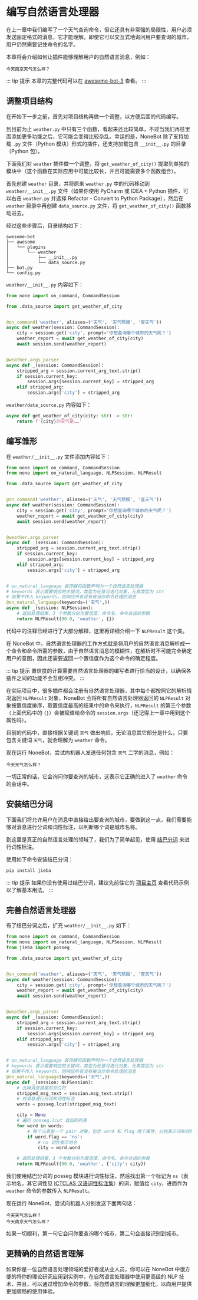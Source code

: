 # 编写自然语言处理器

<!-- 本章将教你如何编写自己的自然语言处理器，使上一章的天气查询功能不再局限于固定格式的命令，而是能够处理自然的句子。

除此之外，还会教你如何单独使用自然语言处理器，而不必编写与之配套的命令。 -->

在上一章中我们编写了一个天气查询命令，但它还具有非常强的局限性，用户必须发送固定格式的消息，它才能理解，即使它可以交互式地询问用户要查询的城市，用户仍然需要记住命令的名字。

本章将会介绍如何让插件能够理解用户的自然语言消息，例如：

```
今天南京天气怎么样？
```

::: tip 提示
本章的完整代码可以在 [awesome-bot-3](https://github.com/richardchien/none-bot/tree/master/docs/guide/code/awesome-bot-3) 查看。
:::

## 调整项目结构

在开始下一步之前，首先对项目结构再做一个调整，以方便后面的代码编写。

到目前为止 `weather.py` 中只有三个函数，看起来还比较简单，不过当我们再往里面添加更多功能之后，它可能会变得比较杂乱。幸运的是，NoneBot 除了支持加载 `.py` 文件（Python 模块）形式的插件，还支持加载包含 `__init__.py` 的目录（Python 包）。

下面我们对 `weather` 插件做一个调整，将 `get_weather_of_city()` 提取到单独的模块中（这个函数在实际应用中可能比较长，并且可能需要多个函数组合）。

首先创建 `weather` 目录，并将原来 `weather.py` 中的代码移动到 `weather/__init__.py` 文件（如果你使用 PyCharm 或 IDEA + Python 插件，可以右击 `weather.py` 并选择 Refactor - Convert to Python Package），然后在 `weather` 目录中再创建 `data_source.py` 文件，将 `get_weather_of_city()` 函数移动进去。

经过这些步骤后，目录结构如下：

```
awesome-bot
├── awesome
│   └── plugins
│       └── weather
│           ├── __init__.py
│           └── data_source.py
├── bot.py
└── config.py
```

`weather/__init__.py` 内容如下：

```python
from none import on_command, CommandSession

from .data_source import get_weather_of_city


@on_command('weather', aliases=('天气', '天气预报', '查天气'))
async def weather(session: CommandSession):
    city = session.get('city', prompt='你想查询哪个城市的天气呢？')
    weather_report = await get_weather_of_city(city)
    await session.send(weather_report)


@weather.args_parser
async def _(session: CommandSession):
    stripped_arg = session.current_arg_text.strip()
    if session.current_key:
        session.args[session.current_key] = stripped_arg
    elif stripped_arg:
        session.args['city'] = stripped_arg
```

`weather/data_source.py` 内容如下：

```python
async def get_weather_of_city(city: str) -> str:
    return f'{city}的天气是……'
```

## 编写雏形

在 `weather/__init__.py` 文件添加内容如下：

```python {2,23-29}
from none import on_command, CommandSession
from none import on_natural_language, NLPSession, NLPResult

from .data_source import get_weather_of_city


@on_command('weather', aliases=('天气', '天气预报', '查天气'))
async def weather(session: CommandSession):
    city = session.get('city', prompt='你想查询哪个城市的天气呢？')
    weather_report = await get_weather_of_city(city)
    await session.send(weather_report)


@weather.args_parser
async def _(session: CommandSession):
    stripped_arg = session.current_arg_text.strip()
    if session.current_key:
        session.args[session.current_key] = stripped_arg
    elif stripped_arg:
        session.args['city'] = stripped_arg


# on_natural_language 装饰器将函数声明为一个自然语言处理器
# keywords 表示需要响应的关键词，类型为任意可迭代对象，元素类型为 str
# 如果不传入 keywords，则响应所有没有被当作命令处理的消息
@on_natural_language(keywords=('天气',))
async def _(session: NLPSession):
    # 返回处理结果，3 个参数分别为置信度、命令名、命令会话的参数
    return NLPResult(90.0, 'weather', {})
```

代码中的注释已经进行了大部分解释，这里再详细介绍一下 `NLPResult` 这个类。

在 NoneBot 中，自然语言处理器的工作方式就是将用户的自然语言消息解析成一个命令和命令所需的参数，由于自然语言消息的模糊性，在解析时不可能完全确定用户的意图，因此还需要返回一个置信度作为这个命令的确定程度。

::: tip 提示
置信度的计算需要自然语言处理器的编写者进行恰当的设计，以确保各插件之间的功能不会互相冲突。
:::

在实际项目中，很多插件都会注册有自然语言处理器，其中每个都按照它的解析情况返回 `NLPResult` 对象，NoneBot 会将所有自然语言处理器返回的 `NLPResult` 对象按置信度排序，取置信度最高的结果中的命令来执行，`NLPResult` 的第三个参数（上面代码中的 `{}`）会被赋值给命令的 `session.args`（还记得上一章中用到这个属性吗）。

目前的代码中，直接根据关键词 `天气` 做出响应，无论消息其它部分是什么，只要包含关键词 `天气`，就会理解为 `weather` 命令。

现在运行 NoneBot，尝试向机器人发送任何包含 `天气` 二字的消息，例如：

```
今天天气怎么样？
```

一切正常的话，它会询问你要查询的城市，这表示它正确的进入了 `weather` 命令的会话中。

## 安装结巴分词

下面我们将允许用户在消息中直接给出要查询的城市，要做到这一点，我们需要能够对消息进行分词和词性标注，以判断哪个词是城市名称。

到这里是真正的自然语言处理的领域了，我们为了简单起见，使用 [结巴分词](https://github.com/fxsjy/jieba) 来进行词性标注。

使用如下命令安装结巴分词：

```bash
pip install jieba
```

::: tip 提示
如果你没有使用过结巴分词，建议先前往它的 [项目主页](https://github.com/fxsjy/jieba) 查看代码示例以了解基本用法。
:::

## 完善自然语言处理器

有了结巴分词之后，扩充 `weather/__init__.py` 如下：

```python {3,29-43}
from none import on_command, CommandSession
from none import on_natural_language, NLPSession, NLPResult
from jieba import posseg

from .data_source import get_weather_of_city


@on_command('weather', aliases=('天气', '天气预报', '查天气'))
async def weather(session: CommandSession):
    city = session.get('city', prompt='你想查询哪个城市的天气呢？')
    weather_report = await get_weather_of_city(city)
    await session.send(weather_report)


@weather.args_parser
async def _(session: CommandSession):
    stripped_arg = session.current_arg_text.strip()
    if session.current_key:
        session.args[session.current_key] = stripped_arg
    elif stripped_arg:
        session.args['city'] = stripped_arg


# on_natural_language 装饰器将函数声明为一个自然语言处理器
# keywords 表示需要响应的关键词，类型为任意可迭代对象，元素类型为 str
# 如果不传入 keywords，则响应所有没有被当作命令处理的消息
@on_natural_language(keywords=('天气',))
async def _(session: NLPSession):
    # 去掉消息首尾的空白符
    stripped_msg_text = session.msg_text.strip()
    # 对消息进行分词和词性标注
    words = posseg.lcut(stripped_msg_text)

    city = None
    # 遍历 posseg.lcut 返回的列表
    for word in words:
        # 每个元素是一个 pair 对象，包含 word 和 flag 两个属性，分别表示词和词性
        if word.flag == 'ns':
            # ns 词性表示地名
            city = word.word

    # 返回处理结果，3 个参数分别为置信度、命令名、命令会话的参数
    return NLPResult(90.0, 'weather', {'city': city})
```

我们使用结巴分词的 posseg 模块进行词性标注，然后找出第一个标记为 `ns`（表示地名，其它词性见 [ICTCLAS 汉语词性标注集](https://gist.github.com/luw2007/6016931#ictclas-%E6%B1%89%E8%AF%AD%E8%AF%8D%E6%80%A7%E6%A0%87%E6%B3%A8%E9%9B%86)）的词，赋值给 `city`，进而作为 `weather` 命令的参数传入 `NLPResult`。

现在运行 NoneBot，尝试向机器人分别发送下面两句话：

```
今天天气怎么样？
今天南京天气怎么样？
```

如果一切顺利，第一句它会问你要查询哪个城市，第二句会直接识别到城市。

## 更精确的自然语言理解

如果你是一位自然语言处理领域的爱好者或从业人员，你可以在 NoneBot 中很方便的将你的理论研究应用到实例中，在自然语言处理器中使用更高级的 NLP 技术，并且，可以通过增加命令的参数，将自然语言的理解更加细化，以向用户提供更加顺畅的使用体验。
